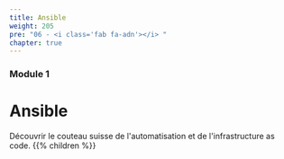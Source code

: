 ```yaml
---
title: Ansible
weight: 205
pre: "06 - <i class='fab fa-adn'></i> "
chapter: true
---
```




### Module 1

# Ansible

Découvrir le couteau suisse de l'automatisation et de l'infrastructure as code.
{{% children  %}}
